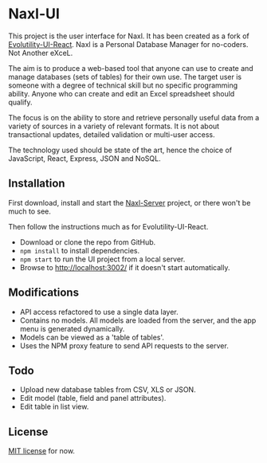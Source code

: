 # Naxl-UI

This project is the user interface for Naxl.
It has been created as a fork of [Evolutility-UI-React](https://github.com/evoluteur/evolutility-ui-react/).
Naxl is a Personal Database Manager for no-coders. Not Another eXceL.

The aim is to produce a web-based tool that anyone can use to create and manage databases (sets of tables) for their own use.
The target user is someone with a degree of technical skill but no specific programming ability. 
Anyone who can create and edit an Excel spreadsheet should qualify.

The focus is on the ability to store and retrieve personally useful data from a variety of sources in a variety of relevant formats. 
It is not about transactional updates, detailed validation or multi-user access.

The technology used should be state of the art, hence the choice of JavaScript, React, Express, JSON and NoSQL.

## Installation

First download, install and start the [Naxl-Server](https://github.com/david-pfx/naxl-server) project, or there won't be much to see.

Then follow the instructions much as for Evolutility-UI-React. 
 - Download or clone the repo from GitHub.
 - `npm install` to install dependencies.
 - `npm start` to run the UI project from a local server.
  - Browse to [http://localhost:3002/](http://localhost:3002/) if it doesn't start automatically.

## Modifications

 - API access refactored to use a single data layer.
 - Contains no models. All models are loaded from the server, and the app menu is generated dynamically.
 - Models can be viewed as a 'table of tables'.
 - Uses the NPM proxy feature to send API requests to the server.

## Todo

- Upload new database tables from CSV, XLS or JSON.
- Edit model (table, field and panel attributes).
- Edit table in list view.

## License

[MIT license](http://github.com/evoluteur/evolutility-ui-react/blob/master/LICENSE.md) for now.
